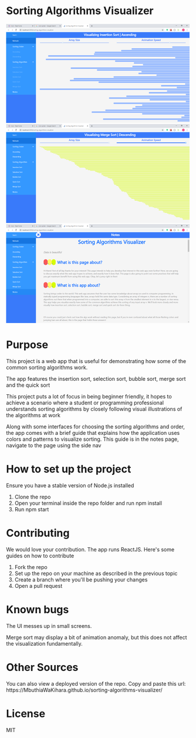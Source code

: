 

# Sorting Algorithms Visualizer
![view during testing](https://github.com/MbuthiaWaKihara/sorting-algorithms-visualizer/blob/master/images/image1.png)
![view during testing](https://github.com/MbuthiaWaKihara/sorting-algorithms-visualizer/blob/master/images/image2.png)
![view during testing](https://github.com/MbuthiaWaKihara/sorting-algorithms-visualizer/blob/master/images/image3.png)

# Purpose
<p>This project is a web app that is useful for demonstrating how some of the common sorting algorithms work.</p>
<p>The app features the insertion sort, selection sort, bubble sort, merge sort and the quick sort</p>
<p>This project puts a lot of focus in being beginner friendly, it hopes to achieve a scenario where a student or programming professional
understands sorting algorithms by closely following visual illustrations of the algorithms at work</p>
<p>Along with some interfaces for choosing the sorting algorithms and order, the app comes with a brief guide that explains how
the application uses colors and patterns to visualize sorting. This guide is in the notes page, navigate to the page using the side nav</p>

# How to set up the project
<p>Ensure you have a stable version of Node.js installed</p>
<ol>
    <li>Clone the repo</li>
    <li>Open your terminal inside the repo folder and run npm install</li>
    <li>Run npm start</li>
</ol>

# Contributing
<p>We would love your contribution. The app runs ReactJS. Here's some guides on how to contribute</p>
<ol>
    <li>Fork the repo</li>
    <li>Set up the repo on your machine as described in the previous topic</li>
    <li>Create a branch where you'll be pushing your changes</li>
    <li>Open a pull request</li>
</ol>

# Known bugs
<p>The UI messes up in small screens.</p>
<p>Merge sort may display a bit of animation anomaly, but this does not affect the visualization fundamentally.</p>

# Other Sources
<p>You can also view a deployed version of the repo. Copy and paste this url: https://MbuthiaWaKihara.github.io/sorting-algorithms-visualizer/</p>

# License
<p>MIT</p>